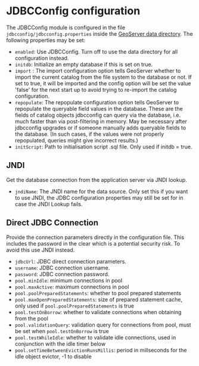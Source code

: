# JDBCConfig configuration

The JDBCConfig module is configured in the file `jdbcconfig/jdbcconfig.properties` inside the [GeoServer data directory](../../datadirectory/index.md). The following properties may be set:

-   `enabled`: Use JDBCConfig. Turn off to use the data directory for all configuration instead.
-   `initdb`: Initialize an empty database if this is set on true.
-   `import` : The import configuration option tells GeoServer whether to import the current catalog from the file system to the database or not. If set to true, it will be imported and the config option will be set the value 'false' for the next start up to avoid trying to re-import the catalog configuration.
-   `repopulate`: The repopulate configuration option tells GeoServer to repopulate the queryable field values in the database. These are the fields of catalog objects jdbcconfig can query via the database, i.e. much faster than via post-filtering in memory. May be necessary after jdbcconfig upgrades or if someone manually adds queryable fields to the database. (In such cases, if the values were not properly repopulated, queries might give incorrect results.)
-   `initScript`: Path to initialisation script .sql file. Only used if initdb = true.

## JNDI

Get the database connection from the application server via JNDI lookup.

-   `jndiName`: The JNDI name for the data source. Only set this if you want to use JNDI, the JDBC configuration properties may still be set for in case the JNDI Lookup fails.

## Direct JDBC Connection

Provide the connection parameters directly in the configuration file. This includes the password in the clear which is a potential security risk. To avoid this use JNDI instead.

-   `jdbcUrl`: JDBC direct connection parameters.
-   `username`: JDBC connection username.
-   `password`: JDBC connection password.
-   `pool.minIdle`: minimum connections in pool
-   `pool.maxActive`: maximum connections in pool
-   `pool.poolPreparedStatements`: whether to pool prepared statements
-   `pool.maxOpenPreparedStatements`: size of prepared statement cache, only used if `pool.poolPreparedStatements` is true
-   `pool.testOnBorrow`: whether to validate connections when obtaining from the pool
-   `pool.validationQuery`: validation query for connections from pool, must be set when `pool.testOnBorrow` is true
-   `pool.testWhileIdle`: whether to validate idle connections, used in conjunction with the idle timer below
-   `pool.setTimeBetweenEvictionRunsMillis`: period in millseconds for the idle object evictor, -1 to disable
